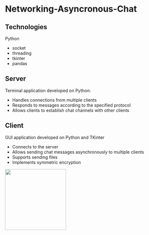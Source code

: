 # Networking-Asyncronous-Chat

## Technologies
Python
* socket
* threading
* tkinter
* pandas

## Server
Terminal application developed on Python:
* Handles connections from multiple clients
* Responds to messages according to the specified protocol
* Allows clients to establish chat channels with other clients

## Client
GUI application developed on Python and TKinter
* Connects to the server
* Allows sending chat messages asynchronously to multiple clients
* Supports sending files
* Implements symmetric encryption

<img src="https://github.com/grimloc-aduque/Networking-Asyncronous-Chat/blob/main/clientUI.png" style="width:200px;"/>
